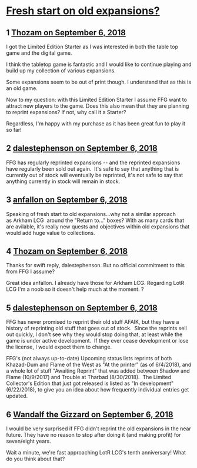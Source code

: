 # [Fresh start on old expansions?](https://community.fantasyflightgames.com/topic/282161-fresh-start-on-old-expansions/)

## 1 [Thozam on September 6, 2018](https://community.fantasyflightgames.com/topic/282161-fresh-start-on-old-expansions/?do=findComment&comment=3461980)

I got the Limited Edition Starter as I was interested in both the table top game and the digital game.

I think the tabletop game is fantastic and I would like to continue playing and build up my collection of various expansions.

Some expansions seem to be out of print though. I understand that as this is an old game.

Now to my question: with this Limited Edition Starter I assume FFG want to attract new players to the game. Does this also mean that they are planning to reprint expansions? If not, why call it a Starter?

Regardless, I'm happy with my purchase as it has been great fun to play it so far!

## 2 [dalestephenson on September 6, 2018](https://community.fantasyflightgames.com/topic/282161-fresh-start-on-old-expansions/?do=findComment&comment=3462067)

FFG has regularly reprinted expansions -- and the reprinted expansions have regularly been sold out again.  It's safe to say that anything that is currently out of stock will eventually be reprinted, it's not safe to say that anything currently in stock will remain in stock.

## 3 [anfallon on September 6, 2018](https://community.fantasyflightgames.com/topic/282161-fresh-start-on-old-expansions/?do=findComment&comment=3462084)

Speaking of fresh start to old expansions...why not a similar approach as Arkham LCG  around the "Return to..." boxes? With as many cards that are avilable, it's really new quests and objectives within old expansions that would add huge value to collections. 

## 4 [Thozam on September 6, 2018](https://community.fantasyflightgames.com/topic/282161-fresh-start-on-old-expansions/?do=findComment&comment=3462171)

Thanks for swift reply, dalestephenson. But no official commitment to this from FFG I assume? 

Great idea anfallon. I already have those for Arkham LCG. Regarding LotR LCG I'm a noob so it doesn't help much at the moment. ?

## 5 [dalestephenson on September 6, 2018](https://community.fantasyflightgames.com/topic/282161-fresh-start-on-old-expansions/?do=findComment&comment=3462189)

FFG has never promised to reprint their old stuff AFAIK, but they have a history of reprinting old stuff that goes out of stock.  Since the reprints sell out quickly, I don't see why they would stop doing that, at least while the game is under active development.  If they ever cease development or lose the license, I would expect them to change.

FFG's (not always up-to-date) Upcoming status lists reprints of both Khazad-Dum and Flame of the West as "At the printer" (as of 6/4/2018), and a whole lot of stuff "Awaiting Reprint" that was added between Shadow and Flame (10/9/2017) and Trouble at Tharbad (8/30/2018).  The Limited Collector's Edition that just got released is listed as "In development" (6/22/2018), to give you an idea about how frequently individual entries get updated.

## 6 [Wandalf the Gizzard on September 6, 2018](https://community.fantasyflightgames.com/topic/282161-fresh-start-on-old-expansions/?do=findComment&comment=3462228)

I would be very surprised if FFG didn't reprint the old expansions in the near future. They have no reason to stop after doing it (and making profit) for seven/eight years.

Wait a minute, we're fast approaching LotR LCG's tenth anniversary! What do you think about that?

